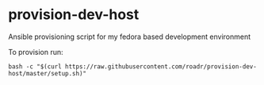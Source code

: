 # provision-dev-host
Ansible provisioning script for my fedora based development environment

To provision run:
```
bash -c "$(curl https://raw.githubusercontent.com/roadr/provision-dev-host/master/setup.sh)"
```
